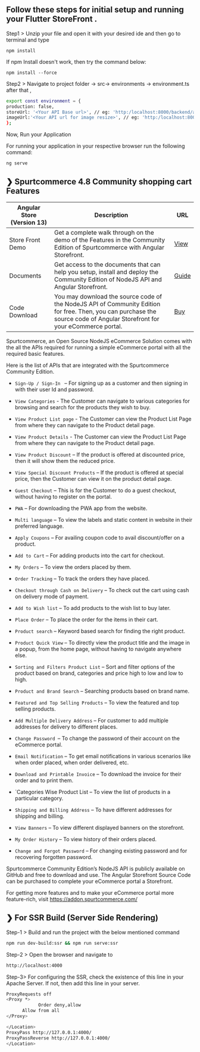 

## Follow these steps for initial setup and running your Flutter StoreFront .

Step1 > Unzip your file and open it with your desired ide and then go to terminal and type

`npm install ` 

If npm Install doesn't work, then try the command below:

`npm install --force `

Step2 > Navigate to project folder → src→ environments → environment.ts after that ,

```sh 
export const environment = {
production: false, 
storeUrl: '<Your API Base url>', // eg: 'http:/localhost:8000/backend/api/'
imageUrl:'<Your API url for image resize>', // eg: 'http:/localhost:8000/backend/api/media/image-resize' 
}; 
```

Now, Run your Application 

For running your application in your respective browser run the following command:

`ng serve `


##  ❯ Spurtcommerce 4.8 Community shopping cart Features 
| Angular Store (Version 13) | Description | URL |
| ------ | ------ | ------ |
| Store Front Demo | Get a complete walk through on the demo of the Features in the Community Edition of Spurtcommerce with Angular Storefront.  | [View](https://www.spurtcart.com)
| Documents | Get access to the documents that can help you setup, install and deploy the Community Edition of NodeJS API and Angular Storefront.  | [Guide](https://www.spurtcommerce.dev/getting-started/development-and-setup/store-front-setup/angular-store-front)
| Code Download |You may download the source code of the NodeJS API of Community Edition for free. Then, you can purchase the source code of Angular Storefront for your eCommerce portal. |[Buy](https://addon.spurtcommerce.com/details/angular-storefront-community)




Spurtcommerce, an Open Source NodeJS eCommerce Solution comes with the all the APIs required for running a simple eCommerce portal with all the required basic features.


Here is the list of APIs that are integrated with the Spurtcommerce Community Edition. 
 


* `Sign-Up / Sign-In ` – For signing up as a customer and then signing in with their user Id and password. 

* `View Categories` - The Customer can navigate to various categories for browsing and search for the products they wish to buy.

* `View Product List page` - The Customer can view the Product List Page from where they can navigate to the Product detail page.

* `View Product Details` - The Customer can view the Product List Page from where they can navigate to the Product detail page.

* `View Product Discount` – If the product is offered at discounted price, then it will show them the reduced price. 

* `View Special Discount Products` – If the product is offered at special price, then the Customer can view it on the product detail page.
 
* `Guest Checkout` – This is for the Customer to do a guest checkout, without having to register on the portal. 

* `PWA` – For downloading the PWA app from the website. 

* `Multi language` – To view the labels and static content in website in their preferred language. 

* `Apply Coupons` – For availing coupon code to avail discount/offer on a product. 

* `Add to Cart` – For adding products into the cart for checkout. 

* `My Orders` – To view the orders placed by them. 

* `Order Tracking` – To track the orders they have placed. 

* `Checkout through Cash on Delivery` – To check out the cart using cash on delivery mode of payment.

* `Add to Wish list` – To add products to the wish list to buy later. 

* `Place Order` – To place the order for the items in their cart. 

* `Product search` – Keyword based search for finding the right product. 

* `Product Quick View` – To directly view the product title and the image in a popup, from the home page, without having to navigate anywhere else.  

* `Sorting and Filters Product List` – Sort and filter options of the product based on brand, categories and price high to low and low to high.
 
* `Product and Brand Search` – Searching products based on brand name. 

* `Featured and Top Selling Products` – To view the featured and top selling products. 

* `Add Multiple Delivery Address` – For customer to add multiple addresses for delivery to different places. 

* `Change Password `– To change the password of their account on the eCommerce portal. 

* `Email Notification` – To get email notifications in various scenarios like when order placed, when order delivered, etc. 
* `Download and Printable Invoice` – To download the invoice for their order and to print them. 
* `Categories Wise Product List – To view the list of products in a particular category.

* `Shipping and Billing Address` – To have different addresses for shipping and billing. 

* `View Banners` – To view different displayed banners on the storefront. 

* `My Order History` – To view history of their orders placed. 

* `Change and Forgot Password` – For changing existing password and for recovering forgotten password. 


Spurtcommerce Community Edition’s NodeJS API is publicly available on GitHub and free to download and use. The Angular Storefront Source Code can be purchased to complete your eCommerce portal a Storefront.

For getting more features and to make your eCommerce portal more feature-rich, visit https://addon.spurtcommerce.com/




##  ❯ For SSR Build (Server Side Rendering) 


Step-1 > Build and run the project with the below mentioned command

```sh
npm run dev-build:ssr && npm run serve:ssr

```

Step-2 > Open the browser and navigate to
```sh
http://localhost:4000
```

Step-3> For configuring the SSR, check the existence of this line in your Apache Server. If not, then add 
this line in your server. 

```sh
ProxyRequests off
<Proxy *> 
            Order deny,allow 
      Allow from all
</Proxy>

</Location>
ProxyPass http://127.0.0.1:4000/ 
ProxyPassReverse http://127.0.0.1:4000/
</Location>
```
